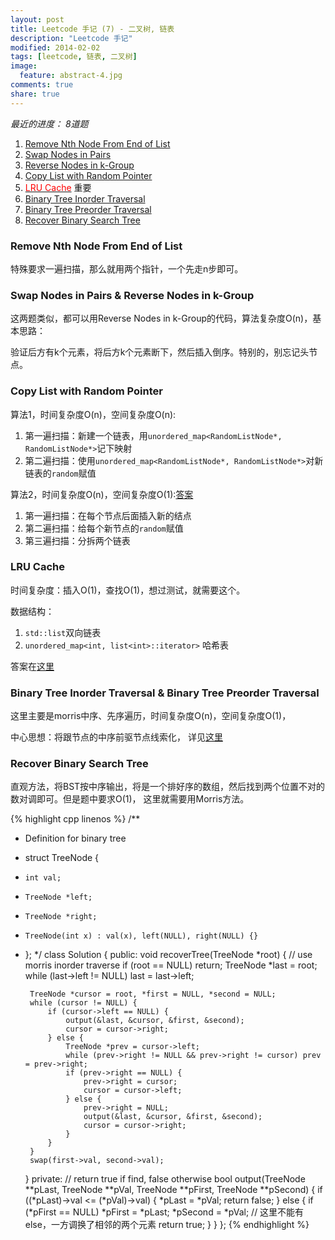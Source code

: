 ```yaml
---
layout: post
title: Leetcode 手记 (7) - 二叉树, 链表
description: "Leetcode 手记"
modified: 2014-02-02
tags: [leetcode, 链表, 二叉树]
image:
  feature: abstract-4.jpg
comments: true
share: true
---
```


*最近的进度： 8道题*

1. [Remove Nth Node From End of List](http://oj.leetcode.com/problems/remove-nth-node-from-end-of-list/)
2. [Swap Nodes in Pairs](http://oj.leetcode.com/problems/swap-nodes-in-pairs/)
3. [Reverse Nodes in k-Group](http://oj.leetcode.com/problems/reverse-nodes-in-k-group/)
4. [Copy List with Random Pointer](http://oj.leetcode.com/problems/copy-list-with-random-pointer/)
5. [<font color="red">LRU Cache</font>](http://oj.leetcode.com/problems/lru-cache/) 重要
6. [Binary Tree Inorder Traversal](http://oj.leetcode.com/problems/binary-tree-inorder-traversal/)
7. [Binary Tree Preorder Traversal](http://oj.leetcode.com/problems/binary-tree-preorder-traversal/)
8. [Recover Binary Search Tree](http://oj.leetcode.com/problems/recover-binary-search-tree/)

### Remove Nth Node From End of List ###
特殊要求一遍扫描，那么就用两个指针，一个先走n步即可。

### Swap Nodes in Pairs & Reverse Nodes in k-Group ###
这两题类似，都可以用Reverse Nodes in k-Group的代码，算法复杂度O(n)，基本思路：

验证后方有k个元素，将后方k个元素断下，然后插入倒序。特别的，别忘记头节点。

### Copy List with Random Pointer ###
算法1，时间复杂度O(n)，空间复杂度O(n):

1. 第一遍扫描：新建一个链表，用`unordered_map<RandomListNode*, RandomListNode*>`记下映射
2. 第二遍扫描：使用`unordered_map<RandomListNode*, RandomListNode*>`对新链表的`random`赋值
    
算法2，时间复杂度O(n)，空间复杂度O(1):[答案](http://oj.leetcode.com/submissions/detail/3038118/)

1. 第一遍扫描：在每个节点后面插入新的结点
2. 第二遍扫描：给每个新节点的`random`赋值
3. 第三遍扫描：分拆两个链表
    
### LRU Cache ###
时间复杂度：插入O(1)，查找O(1)，想过测试，就需要这个。

数据结构： 

1. `std::list`双向链表 
2. `unordered_map<int, list<int>::iterator>` 哈希表

答案在[这里](http://oj.leetcode.com/submissions/detail/3062149/)

### Binary Tree Inorder Traversal & Binary Tree Preorder Traversal ###
这里主要是morris中序、先序遍历，时间复杂度O(n)，空间复杂度O(1)，

中心思想：将跟节点的中序前驱节点线索化，
详见[这里](http://www.cnblogs.com/AnnieKim/archive/2013/06/15/MorrisTraversal.html)


### Recover Binary Search Tree ###
直观方法，将BST按中序输出，将是一个排好序的数组，然后找到两个位置不对的数对调即可。但是题中要求O(1)，
这里就需要用Morris方法。

{% highlight cpp linenos %}
/**
 * Definition for binary tree
 * struct TreeNode {
 *     int val;
 *     TreeNode *left;
 *     TreeNode *right;
 *     TreeNode(int x) : val(x), left(NULL), right(NULL) {}
 * };
 */
class Solution {
public:
    void recoverTree(TreeNode *root) {
        // use morris inorder traverse
        if (root == NULL) return;
        TreeNode *last = root;
        while (last->left != NULL) last = last->left;
        
        TreeNode *cursor = root, *first = NULL, *second = NULL;
        while (cursor != NULL) {
            if (cursor->left == NULL) {
                output(&last, &cursor, &first, &second);
                cursor = cursor->right;
            } else {
                TreeNode *prev = cursor->left;
                while (prev->right != NULL && prev->right != cursor) prev = prev->right;
                if (prev->right == NULL) {
                    prev->right = cursor;
                    cursor = cursor->left;
                } else {
                    prev->right = NULL;
                    output(&last, &cursor, &first, &second);
                    cursor = cursor->right;
                }
            }
        }
        swap(first->val, second->val);
    }
private:
    // return true if find, false otherwise
    bool output(TreeNode **pLast, TreeNode **pVal, TreeNode **pFirst, TreeNode **pSecond) {
        if ((*pLast)->val <= (*pVal)->val) {
            *pLast = *pVal;
            return false;
        } else {
            if (*pFirst == NULL) *pFirst = *pLast;
            *pSecond = *pVal; // 这里不能有else，一方调换了相邻的两个元素
            return true;
        }
    }
};
{% endhighlight %}


